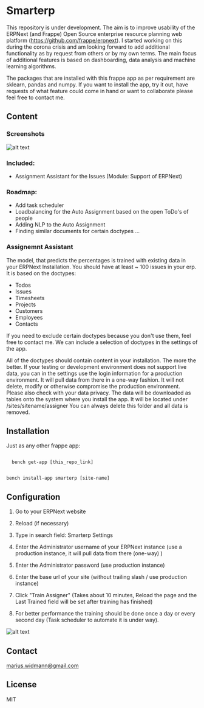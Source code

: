 # Smarterp
This repository is under development. The aim is to improve usability of the ERPNext (and Frappe) Open Source
enterprise resource planning web platform (https://github.com/frappe/erpnext). I started working on this during the corona crisis and am looking forward
to add additional functionality as by request from others or by my own terms. The main focus of additional features
is based on dashboarding, data analysis and machine learning algorithms.

The packages that are installed with this frappe app as per requirement are sklearn, pandas and numpy. If you want to install the app, try it out, have requests of what feature could come in hand or want to collaborate please feel free to contact me.


## Content

### Screenshots

![alt text](https://github.com/canlann/smarterp/blob/master/readme-assignment-screenshot.png)

### Included:
- Assignment Assistant for the Issues (Module: Support of ERPNext)

### Roadmap:
- Add task scheduler
- Loadbalancing for the Auto Assignment based on the open ToDo's of people
- Adding NLP to the Auto Assignment
- Finding similar documents for certain doctypes
...

### Assignemnt Assistant
The model, that predicts the percentages is trained with existing data in your ERPNext Installation. You should have at least ~ 100 issues in your erp.
It is based on the doctypes:
- Todos
- Issues
- Timesheets
- Projects
- Customers
- Employees
- Contacts

If you need to exclude certain doctypes because you don't use them, feel free to contact me. We can include a selection of doctypes in the settings of the app.

All of the doctypes should contain content in your installation. The more the better. If your testing or development environment does not support
live data, you can in the settings use the login information for a production environment. It will pull data from there in a one-way fashion. It will not delete, modify or otherwise compromise the production environment. Please also check with your data privacy. The data will be downloaded as tables onto the system where you install the app. It will be located under /sites/sitename/assigner
You can always delete this folder and all data is removed.

## Installation

Just as any other frappe app:

<code>
  bench get-app [this_repo_link]  
  
  bench install-app smarterp [site-name]
</code>

## Configuration

1. Go to your ERPNext website
2. Reload (if necessary)
3. Type in search field: Smarterp Settings
4. Enter the Administrator username of your ERPNext instance (use a production instance, it will pull data from there (one-way) )
5. Enter the Administrator password (use production instance)
6. Enter the base url of your site (without trailing slash / use production instance)
7. Click "Train Assigner" 
(Takes about 10 minutes, Reload the page and the Last Trained field will be set after training has finished)

8. For better performance the training should be done once a day or every second day (Task scheduler to automate it is under way).

![alt text](https://github.com/canlann/smarterp/blob/master/readme-settings.png)

## Contact
marius.widmann@gmail.com

## License
MIT
